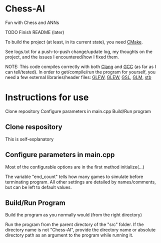 # Chess-AI
Fun with Chess and ANNs


TODO Finish README (later)


To build the project (at least, in its current state), you need [CMake](https://cmake.org/).

See logs.txt for a push-to-push change/update log, my thoughts on the project, and the issues I encountered/how I fixed them.


NOTE:
This code compiles correctly with both [Clang](https://clang.llvm.org/) and [GCC](https://gcc.gnu.org/) (as far as I can tell/tested). In order to get/compile/run the program for yourself, you need a few external libraries/header files: [GLFW](https://www.glfw.org/), [GLEW](http://glew.sourceforge.net/), [GSL](https://www.gnu.org/software/gsl/), [GLM](https://glm.g-truc.net/0.9.9/index.html), [stb](https://github.com/nothings/stb)

# Instructions for use
Clone repository
Configure parameters in main.cpp
Build/Run program

## Clone respository
This is self-explanatory

## Configure parameters in main.cpp
Most of the configurable options are in the first method initialize(...)

The variable "end_count" tells how many games to simulate before terminating program.
All other settings are detailed by names/comments, but can be left to default values.

## Build/Run Program
Build the program as you normally would (from the right directory)

Run the program from the parent directory of the "src" folder.
If the directory name is not "Chess-AI", provide the directory name or absolute directory path as an argument to the program while running it.